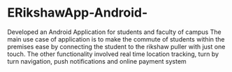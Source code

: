 # ERikshawApp-Android-
Developed an Android Application for students and faculty of campus
The main use case of application is to make the commute of students within the premises ease by connecting the student to the rikshaw puller with just one touch. 
The other functionality involved real time location tracking, turn by turn navigation, push notifications and online payment system

